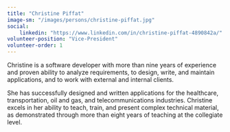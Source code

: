 ```yaml
---
title: "Christine Piffat"
image-sm: "/images/persons/christine-piffat.jpg"
social:
    linkedin: "https://www.linkedin.com/in/christine-piffat-4890842a/"
volunteer-position: "Vice-President"
volunteer-order: 1
---
```

Christine is a software developer with more than nine years of experience and proven ability to analyze requirements, to design, write, and maintain applications, and to work with external and internal clients.

She has successfully designed and written applications for the healthcare, transportation, oil and gas, and telecommunications industries. Christine excels in her ability to teach, train, and present complex technical material, as demonstrated through more than eight years of teaching at the collegiate level.